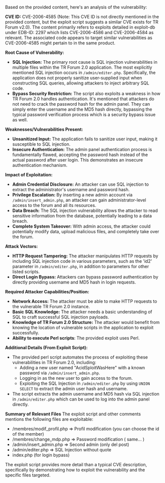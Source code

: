 Based on the provided content, here's an analysis of the vulnerability:

**CVE ID:** CVE-2006-4585 (Note: This CVE ID is not directly mentioned in the provided content, but the exploit script suggests a similar CVE exists for TR Forum v2.0). The content primarily refers to exploits detailed in exploit-db under EDB-ID: 2297 which lists CVE-2006-4586 and CVE-2006-4584 as relevant. The associated code appears to target similar vulnerabilities as CVE-2006-4585 might pertain to in the same product.

**Root Cause of Vulnerability:**

- **SQL Injection:** The primary root cause is SQL injection vulnerabilities in multiple files within the TR Forum 2.0 application. The most explicitly mentioned SQL injection occurs in `/admin/editer.php`. Specifically, the application does not properly sanitize user-supplied input when constructing SQL queries, allowing attackers to inject arbitrary SQL code.
- **Bypass Security Restriction:** The script also exploits a weakness in how TR Forum 2.0 handles authentication. It's mentioned that attackers do not need to crack the password hash for the admin panel. They can simply enter the username and the MD5 hash directly, bypassing the typical password verification process which is a security bypass issue as well.

**Weaknesses/Vulnerabilities Present:**

- **Unsanitized Input:**  The application fails to sanitize user input, making it susceptible to SQL injection.
- **Insecure Authentication:**  The admin panel authentication process is fundamentally flawed, accepting the password hash instead of the actual password after user login. This demonstrates an insecure authentication mechanism.

**Impact of Exploitation:**

- **Admin Credential Disclosure:** An attacker can use SQL injection to extract the administrator's username and password hash.
- **Privilege Escalation:** By inserting a new admin account via `/admin/insert_admin.php`, an attacker can gain administrator-level access to the forum and all its resources.
- **Data Breach:**  The SQL injection vulnerability allows the attacker to read sensitive information from the database, potentially leading to a data breach.
- **Complete System Takeover:** With admin access, the attacker could potentially modify data, upload malicious files, and completely take over the forum.

**Attack Vectors:**

- **HTTP Request Tampering:** The attacker manipulates HTTP requests by including SQL injection code in various parameters, such as the 'id2' parameter in `/admin/editer.php`, in addition to parameters for other listed scripts.
- **Direct Login Bypass:** Attackers can bypass password authentication by directly providing username and MD5 hash in login requests.

**Required Attacker Capabilities/Position:**

- **Network Access:** The attacker must be able to make HTTP requests to the vulnerable TR Forum 2.0 instance.
- **Basic SQL Knowledge:**  The attacker needs a basic understanding of SQL to craft successful SQL injection payloads.
- **Knowledge of TR Forum 2.0 Structure:** The attacker would benefit from knowing the location of vulnerable scripts in the application to exploit successfully.
- **Ability to execute Perl scripts**: The provided exploit uses Perl.

**Additional Details (From Exploit Script):**

- The provided perl script automates the process of exploiting these vulnerabilities in TR Forum 2.0, including:
    - Adding a new user named "AcidSploitWasHere" with a known password via `/admin/insert_admin.php`.
    - Logging in as the new user to gain access to the forum.
    - Exploiting the SQL Injection in `/admin/editer.php` by using `UNION SELECT` to extract the admin user hash and username.
- The script extracts the admin username and MD5 hash via SQL injection in `/admin/editer.php` which can be used to log into the admin panel directly.

**Summary of Relevant Files**
The exploit script and other comments mentions the following files are exploitable:
- /membres/modif_profil.php => Profil modification (you can choose the id of the member)
- /membres/change_mdp.php   => Password modification ( same... )
- /admin/insert_admin.php   => Second admin (only del post)
- /admin/editer.php         => SQL Injection without quote
- index.php (for login bypass)

The exploit script provides more detail than a typical CVE description, specifically by demonstrating how to exploit the vulnerability and the specific files targeted.